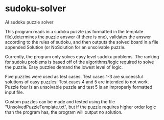 # sudoku-solver
AI sudoku puzzle solver

This program reads in a sudoku puzzle (as formatted in the template file),determines the puzzle answer (if there is one), validates the answer according to the rules of sudoku, and then outputs the solved board in a file appended Solution (or NoSolution for an unsolvable puzzle.

Currently, the program only solves easy level sudoku problems. The ranking for sudoku problems is based off of the algorithms/logic required to solve the puzzle. Easy puzzles demand the lowest level of logic. 

Five puzzles were used as test cases. Test cases 1-3 are successful solutions of easy  puzzles. Test cases 4 and 5 are intended to not work. Puzzle four is an unsolvable puzzle and test 5 is an improperly formatted input file. 

Custom puzzles can be made and tested using the file "UnsolvedPuzzleTemplate.txt", but if the puzzle requires higher order logic than the program has, the program will output no solution. 
